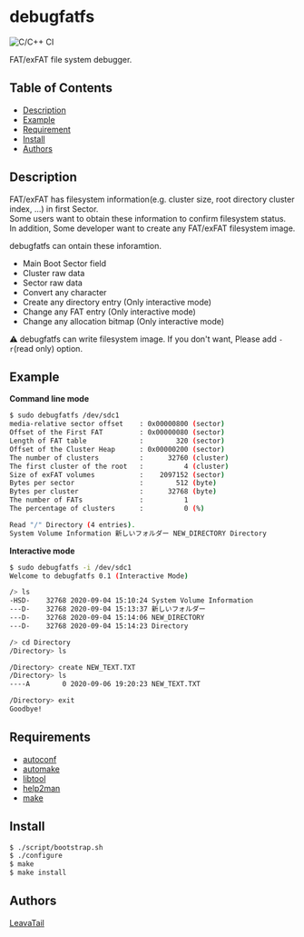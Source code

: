 # debugfatfs
![C/C++ CI](https://github.com/LeavaTail/debugfatfs/workflows/C/C++%20CI/badge.svg)

FAT/exFAT file system debugger.

## Table of Contents
- [Description](#Description)
- [Example](#Example)
- [Requirement](#Requirement)
- [Install](#Install)
- [Authors](#Authors)

## Description
FAT/exFAT has filesystem information(e.g. cluster size, root directory cluster index, ...) in first Sector.  
Some users want to obtain these information to confirm filesystem status.  
In addition, Some developer want to create any FAT/exFAT filesystem image. 

debugfatfs can ontain these inforamtion.

 * Main Boot Sector field
 * Cluster raw data
 * Sector raw data
 * Convert any character
 * Create any directory entry (Only interactive mode)
 * Change any FAT entry (Only interactive mode)
 * Change any allocation bitmap (Only interactive mode)

:warning: debugfatfs can write filesystem image. If you don't want, Please add `-r`(read only) option.

## Example
**Command line mode**
```sh
$ sudo debugfatfs /dev/sdc1
media-relative sector offset    : 0x00000800 (sector)
Offset of the First FAT         : 0x00000080 (sector)
Length of FAT table             :        320 (sector)
Offset of the Cluster Heap      : 0x00000200 (sector)
The number of clusters          :      32760 (cluster)
The first cluster of the root   :          4 (cluster)
Size of exFAT volumes           :    2097152 (sector)
Bytes per sector                :        512 (byte)
Bytes per cluster               :      32768 (byte)
The number of FATs              :          1
The percentage of clusters      :          0 (%)

Read "/" Directory (4 entries).
System Volume Information 新しいフォルダー NEW_DIRECTORY Directory 
```

**Interactive mode**
```sh
$ sudo debugfatfs -i /dev/sdc1
Welcome to debugfatfs 0.1 (Interactive Mode)

/> ls
-HSD-    32768 2020-09-04 15:10:24 System Volume Information 
---D-    32768 2020-09-04 15:13:37 新しいフォルダー 
---D-    32768 2020-09-04 15:14:06 NEW_DIRECTORY 
---D-    32768 2020-09-04 15:14:23 Directory 

/> cd Directory
/Directory> ls

/Directory> create NEW_TEXT.TXT
/Directory> ls
----A        0 2020-09-06 19:20:23 NEW_TEXT.TXT 

/Directory> exit
Goodbye!
```

## Requirements
* [autoconf](http://www.gnu.org/software/autoconf/)
* [automake](https://www.gnu.org/software/automake/)
* [libtool](https://www.gnu.org/software/libtool/)
* [help2man](https://www.gnu.org/software/help2man/)
* [make](https://www.gnu.org/software/make/)

## Install
```sh
$ ./script/bootstrap.sh
$ ./configure
$ make
$ make install
```

## Authors
[LeavaTail](https://github.com/LeavaTail)
